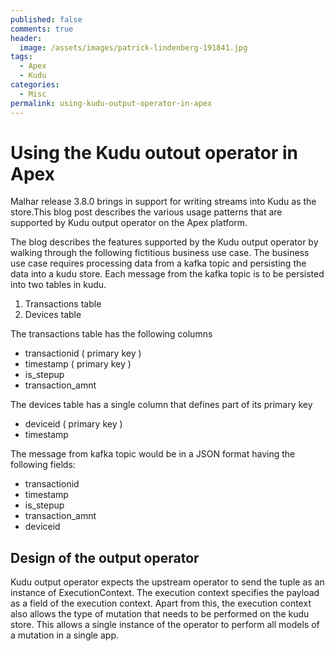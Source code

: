 ```yaml
---
published: false
comments: true
header:
  image: /assets/images/patrick-lindenberg-191841.jpg
tags:
  - Apex
  - Kudu
categories:
  - Misc
permalink: using-kudu-output-operator-in-apex
---
```


# Using the Kudu outout operator in Apex

Malhar release 3.8.0 brings in support for writing streams into Kudu as the store.This blog post describes the various usage patterns that are supported by Kudu output operator on the Apex platform.

The blog describes the features supported by the Kudu output operator by walking through the following fictitious business use case. The business use case requires processing data from a kafka topic and persisting the data into a kudu store. Each message from the kafka topic is to be persisted into two tables in kudu. 

1. Transactions table
2. Devices table

The transactions table has the following columns 
- transactionid ( primary key )
- timestamp ( primary key )
- is_stepup
- transaction_amnt

The devices table has a single column that defines part of its primary key
- deviceid ( primary key )
- timestamp

The message from kafka topic would be in a JSON format having the following fields:
- transactionid
- timestamp
- is_stepup
- transaction_amnt
- deviceid

## Design of the output operator

Kudu output operator expects the upstream operator to send the tuple as an instance of ExecutionContext. The execution context specifies the payload as a field of the execution context. Apart from this, the execution context also allows the type of mutation that needs to be performed on the kudu store. This allows a single instance of the operator to perform all models of a mutation in a single app. 